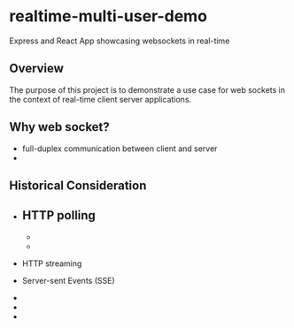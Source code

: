 # realtime-multi-user-demo
Express and React App showcasing websockets in real-time

## Overview

The purpose of this project is to demonstrate a use case for web sockets in the context of real-time client server applications.


## Why web socket?

 - full-duplex communication between client and server
 - 


## Historical Consideration

 - HTTP polling
   - 
   - 
   - 
 
 - HTTP streaming
 - Server-sent Events (SSE)
 -
 -
 -